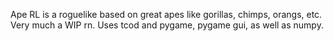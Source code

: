                                       

Ape RL is a roguelike based on great apes like gorillas, chimps, orangs, etc.
Very much a WIP rn.
Uses tcod and pygame, pygame gui, as well as numpy.
